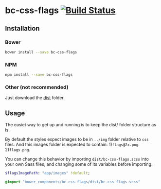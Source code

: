 # bc-css-flags [![Build Status](https://travis-ci.org/Ahimta/bc-css-flags.svg?branch=master)](https://travis-ci.org/Ahimta/bc-css-flags)

## Installation

### Bower
```bash
bower install --save bc-css-flags
```

### NPM
```bash
npm install --save bc-css-flags
```

### Other (not recommended)
Just download the [dist](https://github.com/Ahimta/bc-css-flags/tree/master/dist) folder.

## Usage
The easiet way to get up and running is to keep the dist/ folder structure as is.

By default the styles expect images to be in `../img` folder relative to `css` files.
And this images folder is expected to contain: 1)`flags@2x.png`. 2)`flags.png`.

You can change this behavior by importing `dist/bc-css-flags.scss` into your own Sass files, and changing some of its
variables before importing.

```sass
$flagsImagePath: "app/images" !default;

@import "bower_components/bc-css-flags/dist/bc-css-flags.scss"
```
